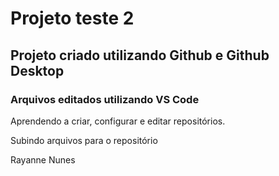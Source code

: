 # Projeto teste 2

## Projeto criado utilizando Github e Github Desktop

### Arquivos editados utilizando VS Code  

Aprendendo a criar, configurar e editar repositórios. 

Subindo arquivos para o repositório 

Rayanne Nunes 